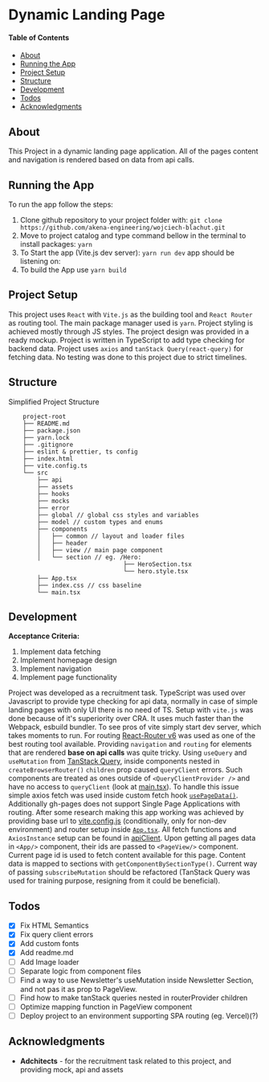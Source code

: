 # Dynamic Landing Page

#### Table of Contents

- [About](#about)
- [Running the App](#running-the-app)
- [Project Setup](#project-setup)
- [Structure](#structure)
- [Development](#development)
- [Todos](#todos)
- [Acknowledgments](#acknowledgments)

## About

This Project in a dynamic landing page application. All of the pages content and navigation is rendered based on data from api calls.

## Running the App

To run the app follow the steps:

1. Clone github repository to your project folder with:
   `git clone https://github.com/akena-engineering/wojciech-blachut.git`
2. Move to project catalog and type command bellow in the terminal to install packages:
   `yarn`
3. To Start the app (Vite.js dev server):
   `yarn run dev`
   app should be listening on:
4. To build the App use
   `yarn build`

## Project Setup

This project uses `React` with `Vite.js` as the building tool and `React Router` as routing tool. The main package manager used is `yarn`. Project styling is achieved mostly through JS styles. The project design was provided in a ready mockup. Project is written in TypeScript to add type checking for backend data. Project uses `axios` and `tanStack Query(react-query)` for fetching data. No testing was done to this project due to strict timelines.

## Structure

Simplified Project Structure

```
	project-root
	├── README.md
	├── package.json
	├── yarn.lock
	├── .gitignore
	├── eslint & prettier, ts config
	├── index.html
	├── vite.config.ts
	└── src
		├── api
		├── assets
		├── hooks
		├── mocks
		├── error
		├── global // global css styles and variables
		├── model // custom types and enums
		├── components
	  	│   ├── common // layout and loader files
	  	│   ├── header
	  	│   ├── view // main page component
	  	│   └── section // eg. /Hero:
	 			  		     	├── HeroSection.tsx
	 			 	 			└── hero.style.tsx
		├── App.tsx
		├── index.css // css baseline
		└── main.tsx
```

## Development

**Acceptance Criteria:**

1. Implement data fetching
2. Implement homepage design
2. Implement navigation
3. Implement page functionality

Project was developed as a recruitment task. TypeScript was used over Javascript to provide type checking for api data, normally in case of simple landing pages with only UI there is no need of TS. Setup with `vite.js` was done because of it's superiority over CRA. It uses much faster than the Webpack, esbuild bundler. To see pros of vite simply start dev server, which takes moments to run. For routing [React-Router v6](https://reactrouter.com/en/main) was used as one of the best routing tool available. Providing `navigation` and `routing` for elements that are rendered **base on api calls** was quite tricky. Using `useQuery` and `useMutation` from [TanStack Query](https://tanstack.com/query/latest), inside components nested in `createBrowserRouter()` `children` prop caused `queryClient` errors. Such components are treated as ones outside of `<QueryClientProvider />` and have no access to `queryClient` (look at [main.tsx](src\main.tsx)). To handle this issue simple axios fetch was used inside custom fetch hook [`usePageData()`](src\hooks\usePageData.ts). Additionally gh-pages does not support Single Page Applications with routing. After some research making this app working was achieved by providing base url to [vite.config.js](vite.config.ts) (conditionally, only for non-dev environment) and router setup inside [`App.tsx`](src\App.tsx). All fetch functions and `AxiosInstance` setup can be found in [apiClient](src\api\apiClient.ts). Upon getting all pages data in `<App/>` component, their ids are passed to `<PageView/>` component. Current page id is used to fetch content available for this page. Content data is mapped to sections with `getComponentBySectionType()`. Current way of passing `subscribeMutation` should be refactored (TanStack Query was used for training purpose, resigning from it could be beneficial).




## Todos

- [x] Fix HTML Semantics
- [x] Fix query client errors
- [x] Add custom fonts
- [x] Add readme.md
- [ ] Add Image loader
- [ ] Separate logic from component files
- [ ] Find a way to use Newsletter's useMutation inside Newsletter Section, and not pas it as prop to PageView.
- [ ] Find how to make tanStack queries nested in routerProvider children
- [ ] Optimize mapping function in PageView component
- [ ] Deploy project to an environment supporting SPA routing (eg. Vercel)(?)

## Acknowledgments

- **Adchitects** - for the recruitment task related to this project, and providing mock, api and assets